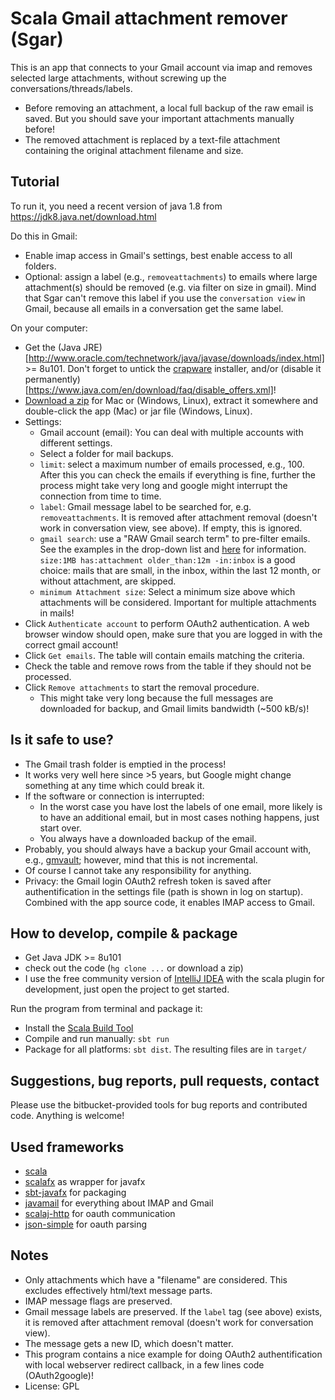# Scala Gmail attachment remover (Sgar)

This is an app that connects to your Gmail account via imap and removes selected large attachments, without screwing up the conversations/threads/labels.

* Before removing an attachment, a local full backup of the raw email is saved. But you should save your important attachments manually before!
* The removed attachment is replaced by a text-file attachment containing the original attachment filename and size.


## Tutorial
To run it, you need a recent version of java 1.8 from https://jdk8.java.net/download.html

Do this in Gmail:

* Enable imap access in Gmail's settings, best enable access to all folders.
* Optional: assign a label (e.g., `removeattachments`) to emails where large attachment(s) should be removed (e.g. via filter on size in gmail). Mind that Sgar can't remove this label if you use the `conversation view` in Gmail, because all emails in a conversation get the same label.

On your computer:

* Get the (Java JRE)[http://www.oracle.com/technetwork/java/javase/downloads/index.html] >= 8u101. Don't forget to untick the [crapware](https://www.google.com/search?q=java+crapware) installer, and/or (disable it permanently)[https://www.java.com/en/download/faq/disable_offers.xml]!
* [Download a zip](https://bitbucket.org/wolfgang/gmail-attachment-remover/downloads) for Mac or (Windows, Linux), extract it somewhere and double-click the app (Mac) or
  jar file (Windows, Linux).
* Settings:
    * Gmail account (email): You can deal with multiple accounts with different settings.
    * Select a folder for mail backups.
    * `limit`: select a maximum number of emails processed, e.g., 100. After this you can check the emails if everything is fine, further the process might take very long and google might interrupt the connection from time to time.
    * `label`: Gmail message label to be searched for, e.g. `removeattachments`. It is removed after attachment removal (doesn't work in conversation view, see above). If empty, this is ignored.
    * `gmail search`: use a "RAW Gmail search term" to pre-filter emails. See the examples in the drop-down list and [here](https://support.google.com/mail/answer/7190?hl=en) for information.
        `size:1MB has:attachment older_than:12m -in:inbox` is a good choice: mails that are small, in the inbox, within the last 12 month, or without attachment, are skipped.
    * `minimum Attachment size`: Select a minimum size above which attachments will be considered. Important for multiple attachments in mails!
* Click `Authenticate account` to perform OAuth2 authentication. A web browser window should open, make sure that you are logged in with the correct gmail account!
* Click `Get emails`. The table will contain emails matching the criteria.
* Check the table and remove rows from the table if they should not be processed.
* Click `Remove attachments` to start the removal procedure.
    * This might take very long because the full messages are downloaded for backup, and Gmail limits bandwidth (~500 kB/s)!


## Is it safe to use?

* The Gmail trash folder is emptied in the process!
* It works very well here since >5 years, but Google might change something at any time which could break it.
* If the software or connection is interrupted:
    * In the worst case you have lost the labels of one email, more likely is to have an additional email, but in most cases nothing happens, just start over.
    * You always have a downloaded backup of the email.
* Probably, you should always have a backup your Gmail account with, e.g., [gmvault](http://gmvault.org); however, mind that this is not incremental.
* Of course I cannot take any responsibility for anything.
* Privacy: the Gmail login OAuth2 refresh token is saved after authentification in the settings file (path is shown in log on startup). Combined with the app source code, it enables IMAP access to Gmail.


## How to develop, compile & package

* Get Java JDK >= 8u101
* check out the code (`hg clone ...` or download a zip)
* I use the free community version of [IntelliJ IDEA](https://www.jetbrains.com/idea/download/) with the scala
plugin for development, just open the project to get started.

Run the program from terminal and package it:

* Install the [Scala Build Tool](http://www.scala-sbt.org/)
* Compile and run manually: `sbt run`
* Package for all platforms: `sbt dist`. The resulting files are in `target/`


## Suggestions, bug reports, pull requests, contact
Please use the bitbucket-provided tools for bug reports and contributed code. Anything is welcome!


## Used frameworks

* [scala](http://scala-lang.org)
* [scalafx](http://www.scalafx.org) as wrapper for javafx
* [sbt-javafx](https://github.com/kavedaa/sbt-javafx) for packaging
* [javamail](http://www.oracle.com/technetwork/java/javamail/index.html) for everything about IMAP and Gmail
* [scalaj-http](https://github.com/scalaj/scalaj-http) for oauth communication
* [json-simple](https://code.google.com/p/json-simple/) for oauth parsing

## Notes

* Only attachments which have a "filename" are considered. This excludes effectively html/text message parts.
* IMAP message flags are preserved.
* Gmail message labels are preserved. If the `label` tag (see above) exists, it is removed after attachment removal (doesn't work for conversation view).
* The message gets a new ID, which doesn't matter.
* This program contains a nice example for doing OAuth2 authentification with local webserver redirect callback, in a few lines code (OAuth2google)!
* License: GPL

